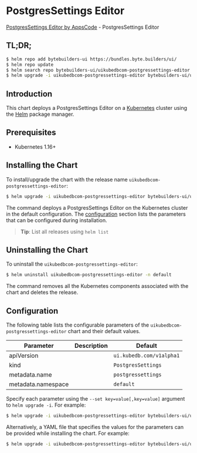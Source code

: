 # PostgresSettings Editor

[PostgresSettings Editor by AppsCode](https://byte.builders) - PostgresSettings Editor

## TL;DR;

```bash
$ helm repo add bytebuilders-ui https://bundles.byte.builders/ui/
$ helm repo update
$ helm search repo bytebuilders-ui/uikubedbcom-postgressettings-editor --version=v0.4.13
$ helm upgrade -i uikubedbcom-postgressettings-editor bytebuilders-ui/uikubedbcom-postgressettings-editor -n default --create-namespace --version=v0.4.13
```

## Introduction

This chart deploys a PostgresSettings Editor on a [Kubernetes](http://kubernetes.io) cluster using the [Helm](https://helm.sh) package manager.

## Prerequisites

- Kubernetes 1.16+

## Installing the Chart

To install/upgrade the chart with the release name `uikubedbcom-postgressettings-editor`:

```bash
$ helm upgrade -i uikubedbcom-postgressettings-editor bytebuilders-ui/uikubedbcom-postgressettings-editor -n default --create-namespace --version=v0.4.13
```

The command deploys a PostgresSettings Editor on the Kubernetes cluster in the default configuration. The [configuration](#configuration) section lists the parameters that can be configured during installation.

> **Tip**: List all releases using `helm list`

## Uninstalling the Chart

To uninstall the `uikubedbcom-postgressettings-editor`:

```bash
$ helm uninstall uikubedbcom-postgressettings-editor -n default
```

The command removes all the Kubernetes components associated with the chart and deletes the release.

## Configuration

The following table lists the configurable parameters of the `uikubedbcom-postgressettings-editor` chart and their default values.

|     Parameter      | Description |               Default               |
|--------------------|-------------|-------------------------------------|
| apiVersion         |             | <code>ui.kubedb.com/v1alpha1</code> |
| kind               |             | <code>PostgresSettings</code>       |
| metadata.name      |             | <code>postgressettings</code>       |
| metadata.namespace |             | <code>default</code>                |


Specify each parameter using the `--set key=value[,key=value]` argument to `helm upgrade -i`. For example:

```bash
$ helm upgrade -i uikubedbcom-postgressettings-editor bytebuilders-ui/uikubedbcom-postgressettings-editor -n default --create-namespace --version=v0.4.13 --set apiVersion=ui.kubedb.com/v1alpha1
```

Alternatively, a YAML file that specifies the values for the parameters can be provided while
installing the chart. For example:

```bash
$ helm upgrade -i uikubedbcom-postgressettings-editor bytebuilders-ui/uikubedbcom-postgressettings-editor -n default --create-namespace --version=v0.4.13 --values values.yaml
```
